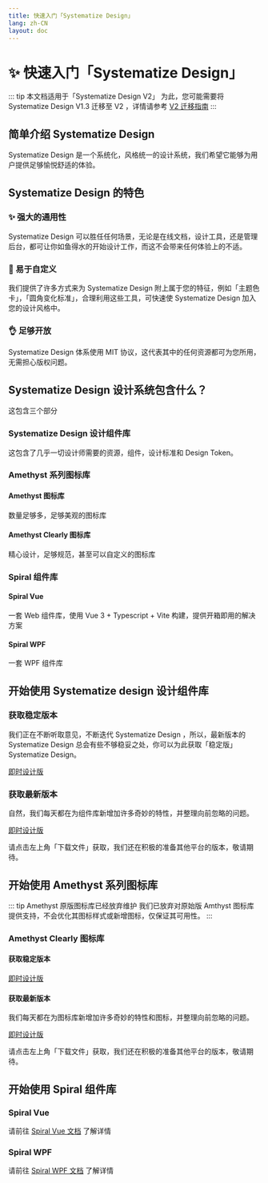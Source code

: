 ```yaml
---
title: 快速入门「Systematize Design」
lang: zh-CN
layout: doc
---
```


# ✨ 快速入门「Systematize Design」

::: tip 本文档适用于「Systematize Design V2」
为此，您可能需要将 Systematize Design V1.3 迁移至 V2 ，详情请参考 [V2 迁移指南](/design/updatetov2.md)
:::
## 简单介绍 Systematize Design
Systematize Design 是一个系统化，风格统一的设计系统，我们希望它能够为用户提供足够愉悦舒适的体验。
## Systematize Design 的特色
### ✨ 强大的通用性
Systematize Design 可以胜任任何场景，无论是在线文档，设计工具，还是管理后台，都可让你如鱼得水的开始设计工作，而这不会带来任何体验上的不适。
### 🔑 易于自定义
我们提供了许多方式来为 Systematize Design 附上属于您的特征，例如「主题色卡」，「圆角变化标准」，合理利用这些工具，可快速使 Systematize Design 加入您的设计风格中。
### 👌 足够开放
Systematize Design 体系使用 MIT 协议，这代表其中的任何资源都可为您所用，无需担心版权问题。
## Systematize Design 设计系统包含什么？
这包含三个部分
### Systematize Design 设计组件库
这包含了几乎一切设计师需要的资源，组件，设计标准和 Design Token。
### Amethyst 系列图标库
#### Amethyst 图标库
数量足够多，足够美观的图标库
#### Amethyst Clearly 图标库
精心设计，足够规范，甚至可以自定义的图标库
### Spiral 组件库
#### Spiral Vue
一套 Web 组件库，使用 Vue 3 + Typescript + Vite 构建，提供开箱即用的解决方案
#### Spiral WPF
一套 WPF 组件库
## 开始使用 Systematize design 设计组件库
### 获取稳定版本
我们正在不断听取意见，不断迭代 Systematize Design ，所以，最新版本的 Systematize Design 总会有些不够稳妥之处，你可以为此获取「稳定版」Systematize Design。

[即时设计版](https://js.design/resourceDetails?id=62468fd1337111276574f554)

### 获取最新版本
自然，我们每天都在为组件库新增加许多奇妙的特性，并整理向前忽略的问题。

[即时设计版](https://js.design/f/taEzz-?p=lA8pEnULgM)

请点击左上角「下载文件」获取，我们还在积极的准备其他平台的版本，敬请期待。
## 开始使用 Amethyst 系列图标库
::: tip Amethyst 原版图标库已经放弃维护
我们已放弃对原始版 Amthyst 图标库提供支持，不会优化其图标样式或新增图标，仅保证其可用性。
:::
### Amethyst Clearly 图标库
#### 获取稳定版本

[即时设计版](https://js.design/resourceDetails?id=62d906517c62a27e586fe2c4)

#### 获取最新版本
我们每天都在为图标库新增加许多奇妙的特性和图标，并整理向前忽略的问题。

[即时设计版](https://js.design/f/Wu5kx7)

请点击左上角「下载文件」获取，我们还在积极的准备其他平台的版本，敬请期待。

## 开始使用 Spiral 组件库
### Spiral Vue
请前往 [Spiral Vue 文档](/spiral-vue/start.md) 了解详情
### Spiral WPF
请前往 [Spiral WPF 文档](/spiral-wpf/start.md) 了解详情